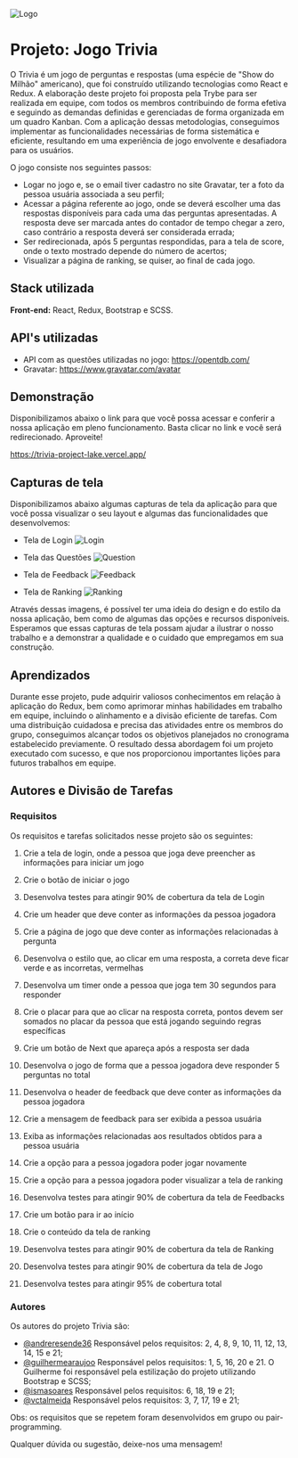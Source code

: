 <!-- Olá, Tryber!
Esse é apenas um arquivo inicial para o README do seu projeto.
É essencial que você preencha esse documento por conta própria, ok?
Não deixe de usar nossas dicas de escrita de README de projetos, e deixe sua criatividade brilhar!
:warning: IMPORTANTE: você precisa deixar nítido:
- quais arquivos/pastas foram desenvolvidos por você; 
- quais arquivos/pastas foram desenvolvidos por outra pessoa estudante;
- quais arquivos/pastas foram desenvolvidos pela Trybe.
-->
![Logo](https://svgshare.com/i/sGD.svg)

 
# Projeto: Jogo Trivia

O Trivia é um jogo de perguntas e respostas (uma espécie de "Show do Milhão" americano), que foi construído utilizando tecnologias como React e Redux. A elaboração deste projeto foi proposta pela Trybe para ser realizada em equipe, com todos os membros contribuindo de forma efetiva e seguindo as demandas definidas e gerenciadas de forma organizada em um quadro Kanban. Com a aplicação dessas metodologias, conseguimos implementar as funcionalidades necessárias de forma sistemática e eficiente, resultando em uma experiência de jogo envolvente e desafiadora para os usuários.

O jogo consiste nos seguintes passos:
- Logar no jogo e, se o email tiver cadastro no site Gravatar, ter a foto da pessoa usuária associada a seu perfil;
- Acessar a página referente ao jogo, onde se deverá escolher uma das respostas disponíveis para cada uma das perguntas apresentadas. A resposta deve ser marcada antes do contador de tempo chegar a zero, caso contrário a resposta deverá ser considerada errada;
- Ser redirecionada, após 5 perguntas respondidas, para a tela de score, onde o texto mostrado depende do número de acertos;
- Visualizar a página de ranking, se quiser, ao final de cada jogo.





## Stack utilizada

**Front-end:** React, Redux, Bootstrap e SCSS.


## API's utilizadas

- API com as questões utilizadas no jogo: https://opentdb.com/
- Gravatar: https://www.gravatar.com/avatar
## Demonstração

Disponibilizamos abaixo o link para que você possa acessar e conferir a nossa aplicação em pleno funcionamento. Basta clicar no link e você será redirecionado. Aproveite!

https://trivia-project-lake.vercel.app/


## Capturas de tela

Disponibilizamos abaixo algumas capturas de tela da aplicação para que você possa visualizar o seu layout e algumas das funcionalidades que desenvolvemos:

- Tela de Login
![Login](https://i.imgur.com/Z3559yc.png)

- Tela das Questões
![Question](https://imgur.com/RoiNNm4.png)

- Tela de Feedback
![Feedback](https://imgur.com/REmRv5G.png)

- Tela de Ranking
![Ranking](https://imgur.com/RPBfFFb.png)

Através dessas imagens, é possível ter uma ideia do design e do estilo da nossa aplicação, bem como de algumas das opções e recursos disponíveis. Esperamos que essas capturas de tela possam ajudar a ilustrar o nosso trabalho e a demonstrar a qualidade e o cuidado que empregamos em sua construção.


## Aprendizados

Durante esse projeto, pude adquirir valiosos conhecimentos em relação à aplicação do Redux, bem como aprimorar minhas habilidades em trabalho em equipe, incluindo o alinhamento e a divisão eficiente de tarefas. Com uma distribuição cuidadosa e precisa das atividades entre os membros do grupo, conseguimos alcançar todos os objetivos planejados no cronograma estabelecido previamente. O resultado dessa abordagem foi um projeto executado com sucesso, e que nos proporcionou importantes lições para futuros trabalhos em equipe.


## Autores e Divisão de Tarefas

### Requisitos
Os requisitos e tarefas solicitados nesse projeto são os seguintes:

1. Crie a tela de login, onde a pessoa que joga deve preencher as informações para iniciar um jogo

2. Crie o botão de iniciar o jogo

3. Desenvolva testes para atingir 90% de cobertura da tela de Login

4. Crie um header que deve conter as informações da pessoa jogadora

5. Crie a página de jogo que deve conter as informações relacionadas à pergunta

6. Desenvolva o estilo que, ao clicar em uma resposta, a correta deve ficar verde e as incorretas, vermelhas

7. Desenvolva um timer onde a pessoa que joga tem 30 segundos para responder

8. Crie o placar para que ao clicar na resposta correta, pontos devem ser somados no placar da pessoa que está jogando seguindo regras específicas

9. Crie um botão de Next que apareça após a resposta ser dada

10. Desenvolva o jogo de forma que a pessoa jogadora deve responder 5 perguntas no total

11. Desenvolva o header de feedback que deve conter as informações da pessoa jogadora

12. Crie a mensagem de feedback para ser exibida a pessoa usuária

13. Exiba as informações relacionadas aos resultados obtidos para a pessoa usuária

14. Crie a opção para a pessoa jogadora poder jogar novamente

15. Crie a opção para a pessoa jogadora poder visualizar a tela de ranking

16. Desenvolva testes para atingir 90% de cobertura da tela de Feedbacks

17. Crie um botão para ir ao início

18. Crie o conteúdo da tela de ranking

19. Desenvolva testes para atingir 90% de cobertura da tela de Ranking

20. Desenvolva testes para atingir 90% de cobertura da tela de Jogo

21. Desenvolva testes para atingir 95% de cobertura total

### Autores

Os autores do projeto Trivia são:

- [@andreresende36](https://github.com/andreresende36) Responsável pelos requisitos: 2, 4, 8, 9, 10, 11, 12, 13, 14, 15 e 21;
- [@guilhermearaujoo](https://github.com/guilhermearaujoo) Responsável pelos requisitos: 1, 5, 16, 20 e 21. O Guilherme foi responsável pela estilização do projeto utilizando Bootstrap e SCSS;
- [@ismasoares](https://github.com/ismasoares) Responsável pelos requisitos: 6, 18, 19 e 21;
- [@vctalmeida](https://github.com/vctalmeida) Responsável pelos requisitos: 3, 7, 17, 19 e 21;

Obs: os requisitos que se repetem foram desenvolvidos em grupo ou pair-programming.

Qualquer dúvida ou sugestão, deixe-nos uma mensagem!

